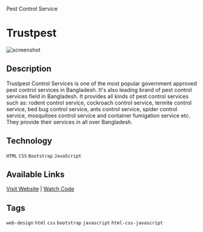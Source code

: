 Pest Control Service
# Trustpest

![screenshot](https://user-images.githubusercontent.com/56265819/139588166-ef333887-1299-4fed-85d0-18917a78632d.png)

## Description

Trustpest Control Services is one of the most popular government approved pest control services in Bangladesh. It's also leading brand of pest control services field in Bangladesh. It provides all kinds of pest control services such as: rodent control service, cockroach control service, termite control service, bed bug control service, ants control service, spider control service, mosquitoes control service and container fumigation service etc. They provide their services in all over Bangladesh.

## Technology

`HTML` `CSS` `Bootstrap` `JavaScript`

## Available Links

[Visit Website](https://mustaquenadim.github.io/trustpest/index.html) | [Watch Code](https://github.com/mustaquenadim/trustpest)

## Tags

`web-design` `html` `css` `bootstrap` `javascript` `html-css-javascript`
